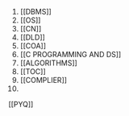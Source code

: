 1. [[DBMS]]
2. [[OS]]
3. [[CN]]
4. [[DLD]]
5. [[COA]]
6. [[C PROGRAMMING AND DS]]
7. [[ALGORITHMS]]
8. [[TOC]]
9. [[COMPLIER]]
10. 

[[PYQ]]
